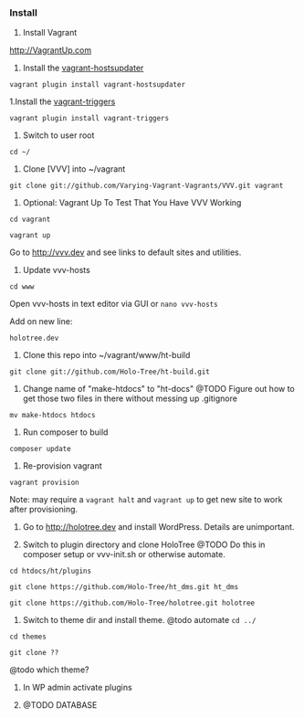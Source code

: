 

### Install
1. Install Vagrant

http://VagrantUp.com

1. Install the [vagrant-hostsupdater](https://github.com/cogitatio/vagrant-hostsupdater)

`vagrant plugin install vagrant-hostsupdater`

1.Install the [vagrant-triggers](https://github.com/emyl/vagrant-triggers)

`vagrant plugin install vagrant-triggers`

1. Switch to user root

`cd ~/`

1. Clone [VVV] into ~/vagrant

`git clone git://github.com/Varying-Vagrant-Vagrants/VVV.git vagrant`

1. Optional: Vagrant Up To Test That You Have VVV Working


`cd vagrant`

`vagrant up`


Go to http://vvv.dev and see links to default sites and utilities.

1. Update vvv-hosts

`cd www`

Open vvv-hosts in text editor via GUI or `nano vvv-hosts`

Add on new line:

`holotree.dev`

1. Clone this repo into ~/vagrant/www/ht-build


`git clone git://github.com/Holo-Tree/ht-build.git`


1. Change name of "make-htdocs" to "ht-docs"
@TODO Figure out how to get those two files in there without messing up .gitignore

`mv make-htdocs htdocs`

1. Run composer to build

`composer update`

1. Re-provision vagrant

`vagrant provision`

Note: may require a `vagrant halt` and `vagrant up` to get new site to work after provisioning.

1. Go to http://holotree.dev and install WordPress. Details are unimportant.

1. Switch to plugin directory and clone HoloTree
@TODO Do this in composer setup or vvv-init.sh or otherwise automate.

`cd htdocs/ht/plugins`

`git clone https://github.com/Holo-Tree/ht_dms.git ht_dms`

`git clone https://github.com/Holo-Tree/holotree.git holotree`

1. Switch to theme dir and install theme.
@todo automate
`cd ../`

`cd themes`

`git clone ??`

@todo which theme?

1. In WP admin activate plugins

1. @TODO DATABASE


